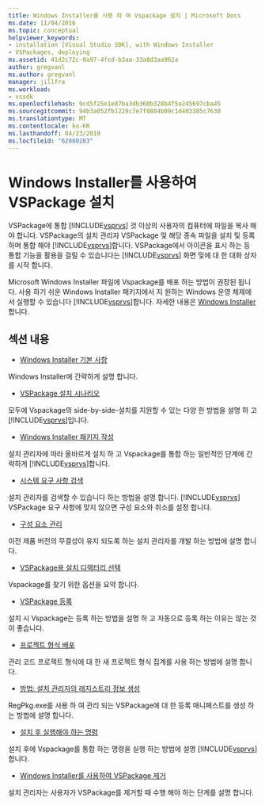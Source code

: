 ```yaml
---
title: Windows Installer를 사용 하 여 Vspackage 설치 | Microsoft Docs
ms.date: 11/04/2016
ms.topic: conceptual
helpviewer_keywords:
- installation [Visual Studio SDK], with Windows Installer
- VSPackages, deploying
ms.assetid: 41d2c72c-0a97-4fcd-b3aa-33a8d3aa962a
author: gregvanl
ms.author: gregvanl
manager: jillfra
ms.workload:
- vssdk
ms.openlocfilehash: 9cd5f25e1e87ba3db360b328b4f5a245697cba45
ms.sourcegitcommit: 94b3a052fb1229c7e7f8804b09c1d403385c7630
ms.translationtype: MT
ms.contentlocale: ko-KR
ms.lasthandoff: 04/23/2019
ms.locfileid: "62860283"
---
```

# <a name="installing-vspackages-with-windows-installer"></a>Windows Installer를 사용하여 VSPackage 설치
VSPackage에 통합 [!INCLUDE[vsprvs](../../code-quality/includes/vsprvs_md.md)] 것 이상의 사용자의 컴퓨터에 파일을 복사 해야 합니다. VSPackage의 설치 관리자 VSPackage 및 해당 종속 파일을 설치 및 등록 하며 통합 해야 [!INCLUDE[vsprvs](../../code-quality/includes/vsprvs_md.md)]합니다. VSPackage에서 아이콘을 표시 하는 등 통합 기능을 활용을 걸릴 수 있습니다는 [!INCLUDE[vsprvs](../../code-quality/includes/vsprvs_md.md)] 화면 및에 대 한 대화 상자를 시작 합니다.

 Microsoft Windows Installer 파일에 Vspackage를 배포 하는 방법이 권장된 됩니다. 사용 하기 쉬운 Windows Installer 패키지에서 지 원하는 Windows 운영 체제에서 실행할 수 있습니다 [!INCLUDE[vsprvs](../../code-quality/includes/vsprvs_md.md)]합니다. 자세한 내용은 [Windows Installer](https://msdn.microsoft.com/library/121be21b-b916-43e2-8f10-8b080516d2a0)합니다.

## <a name="in-this-section"></a>섹션 내용
- [Windows Installer 기본 사항](../../extensibility/internals/windows-installer-basics.md)

 Windows Installer에 간략하게 설명 합니다.

- [VSPackage 설치 시나리오](../../extensibility/internals/vspackage-setup-scenarios.md)

 모두에 Vspackage의 side-by-side-설치를 지원할 수 있는 다양 한 방법을 설명 하 고 [!INCLUDE[vsprvs](../../code-quality/includes/vsprvs_md.md)]입니다.

- [Windows Installer 패키지 작성](../../extensibility/internals/authoring-a-windows-installer-package.md)

 설치 관리자에 따라 올바르게 설치 하 고 Vspackage를 통합 하는 일반적인 단계에 간략하게 [!INCLUDE[vsprvs](../../code-quality/includes/vsprvs_md.md)]합니다.

- [시스템 요구 사항 검색](../../extensibility/internals/detecting-system-requirements.md)

 설치 관리자를 검색할 수 있습니다 하는 방법을 설명 합니다. [!INCLUDE[vsprvs](../../code-quality/includes/vsprvs_md.md)] VSPackage 요구 사항에 맞지 않으면 구성 요소와 취소를 설정 합니다.

- [구성 요소 관리](../../extensibility/internals/component-management.md)

 이전 제품 버전의 무결성이 유지 되도록 하는 설치 관리자를 개발 하는 방법에 설명 합니다.

- [VSPackage용 설치 디렉터리 선택](../../extensibility/internals/choosing-the-installation-directory-for-a-vspackage.md)

 Vspackage를 찾기 위한 옵션을 요약 합니다.

- [VSPackage 등록](../../extensibility/internals/vspackage-registration.md)

 설치 시 Vspackage는 등록 하는 방법을 설명 하 고 자동으로 등록 하는 이유는 않는 것이 좋습니다.

- [프로젝트 형식 배포](../../extensibility/internals/deploying-project-types.md)

 관리 코드 프로젝트 형식에 대 한 새 프로젝트 형식 집계를 사용 하는 방법에 설명 합니다.

- [방법: 설치 관리자의 레지스트리 정보 생성](../../extensibility/internals/how-to-generate-registry-information-for-an-installer.md)

 RegPkg.exe를 사용 하 여 관리 되는 VSPackage에 대 한 등록 매니페스트를 생성 하는 방법에 설명 합니다.

- [설치 후 실행해야 하는 명령](../../extensibility/internals/commands-that-must-be-run-after-installation.md)

 설치 후에 Vspackage를 통합 하는 명령을 실행 하는 방법에 설명 [!INCLUDE[vsprvs](../../code-quality/includes/vsprvs_md.md)]합니다.

- [Windows Installer를 사용하여 VSPackage 제거](../../extensibility/internals/uninstalling-a-vspackage-with-windows-installer.md)

 설치 관리자는 사용자가 VSPackage를 제거할 때 수행 해야 하는 단계를 설명 합니다.